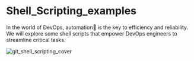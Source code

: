 # Shell_Scripting_examples

In the world of DevOps, automation🔁 is the key to efficiency and reliability. We will explore some shell scripts that empower DevOps engineers to streamline critical tasks.

![git_shell_scripting_cover](https://github.com/VishAstra/Shell_Scripting_examples/assets/122463168/02fccbe9-e2f1-4adc-abfb-140d8e9f2b0a)
